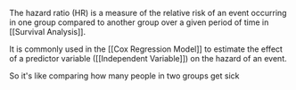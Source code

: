 The hazard ratio (HR) is a measure of the relative risk of an event occurring in one group compared to another group over a given period of time in [[Survival Analysis]]. 

It is commonly used in the [[Cox Regression Model]] to estimate the effect of a predictor variable ([[Independent Variable]]) on the hazard of an event.

So it's like comparing how many people in two groups get sick